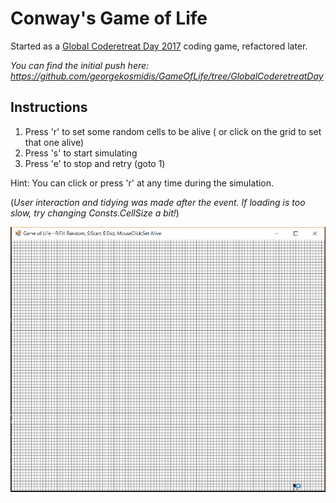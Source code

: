 Conway's Game of Life
=====================

Started as a [Global Coderetreat Day 2017](http://coderetreat.gr/) coding game, refactored later. 

*You can find the initial push here: https://github.com/georgekosmidis/GameOfLife/tree/GlobalCoderetreatDay*

Instructions
------------
1. Press 'r' to set some random cells to be alive ( or click on the grid to set that one alive)
2. Press 's' to start simulating
3. Press 'e' to stop and retry (goto 1)

Hint: You can click or press 'r' at any time during the simulation.

(*User interaction and tidying was made after the event. If loading is too slow, try changing Consts.CellSize a bit!*)


<img src="https://raw.githubusercontent.com/georgekosmidis/GameOfLife/master/README/GameOfLife.gif" width="600" />
